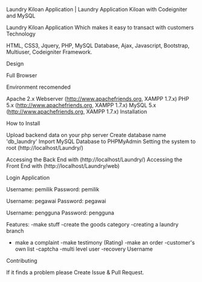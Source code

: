 Laundry Kiloan Application | Laundry Application Kiloan with Codeigniter and MySQL

Laundry Kiloan Application Which makes it easy to transact with customers
Technology

HTML, CSS3, Jquery, PHP, MySQL Database, Ajax, Javascript, Bootstrap, Multiuser, Codeigniter Framework.

Design

Full Browser

Environment recomended

Apache 2.x Webserver (http://www.apachefriends.org, XAMPP 1.7.x)
PHP 5.x (http://www.apachefriends.org, XAMPP 1.7.x)
MySQL 5.x (http://www.apachefriends.org, XAMPP 1.7.x)
Installation

How to Install

Upload backend data on your php server
Create database name 'db_laundry'
Import MySQL Database to PHPMyAdmin
Setting the system to root (http://localhost/Laundry/)


Accessing the Back End with (http://localhost/Laundry/)
Accessing the Front End with (http://localhost/Laundry/web)



Login Application

Username: pemilik
Password: pemilik

Username: pegawai
Password: pegawai

Username: pengguna
Password: pengguna


Features:
-make stuff
-create the goods category
-creating a laundry branch
- make a complaint
-make testimony (Rating)
-make an order
-customer's own list
-captcha
-multi level user
-recovery Username


Contributing

If it finds a problem please Create Issue & Pull Request.
